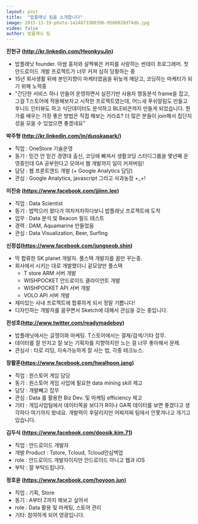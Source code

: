 ```yaml
---
layout: post
title:  "밥플래닛 팀을 소개합니다"
image: 2015-11-19-photo-1424873380396-9580028d74db.jpg
video: false
author: 밥플래닛 팀
---
```

**진헌규 (http://kr.linkedin.com/HeonkyuJin)**

- 밥플래닛 founder. 아쌈 홍차와 살짝볶은 커피를 사랑하는 썬데이 프로그래머. 첫 안드로이드 개발 프로젝트가 너무 커져 심히 당황하는 중
- 15년 회사생활 뒤에 본인지향이 마케터였음을 뒤늦게 깨닫고, 코딩하는 마케터가 되기 위해 노력중
- "간단한 서비스 하나 만들어 운영하면서 실전기반 사용자 행동분석 frame을 잡고, 그걸 T스토어에 적용해보자고 시작한 프로젝트였는데, 어느새 푸쉬알림도 만들고 후니드 인터뷰도 하고 식단데이터도 분석하고 BLE비콘까지 만들게 되었습니다. 뭔가를 배우는 가장 좋은 방법은 직접 해보는 거라죠? 더 많은 분들이 join해서 집단지성을 모을 수 있었으면 좋겠네요"

**박주형 (http://kr.linkedin.com/in/dusskapark/)**

- 직업 : OneStore 기술운영
- 동기 : 믿건 안 믿건 경영대 출신, 코딩에 빠져서 생활코딩 스터디그룹을 몇년째 운영중인데 GA 공부한다고 모여서 웹 개발까지 일이 커져버림! 
- 담당 : 웹 프론트엔드 개발 (+ Google Analytics 담당)
- 관심 : Google Analytics, javascript 그리고 사과농장 +_+! 

**이진승 (https://www.facebook.com/jjiinn.lee)**

- 직업 : Data Scientist 
- 동기 : 밥먹으러 왔다가 여차저차하다보니 밥플래닛 프로젝트에 도착 
- 업무 : Data 분석 및 Beacon 필드 테스트 
- 경력 : DAM, Aquamarine 만들었음 
- 관심 : Data Visualization, Beer, Surfing

**신정섭(https://www.facebook.com/jungseob.shin)**

- 막 합류한 SK planet 개발자. 풀스택 개발자를 꿈만 꾸는중.
- 회사에서 시키는 대로 개발했더니 겉모양만 풀스택
	- T store ARM 서버 개발
	- WISHPOCKET 안드로이드 클라이언트 개발
	- WISHPOCKET API 서버 개발
	- VOLO API 서버 개발
- 재미있는 사내 프로젝트에 합류하게 되서 정말 기쁩니다!
- 디자인하는 개발자를 꿈꾸면서 Sketch에 대해서 관심을 갖는 중입니다.

**전성호(http://www.twitter.com/readymadeboy)**

- 밥플래닛에서는 글쟁이와 마케팅. T스토어에서는 결제/검색/기타 잡무.
- 데이터를 잘 만지고 잘 보는 기획자를 지향하지만 노는 걸 너무 좋아해서 문제.
- 관심사 : 타로 리딩, 지속가능하게 잘 사는 법, 각종 테크뉴스.

**장활훈(https://www.facebook.com/hwalhoon.jang)**

- 직업 : 원스토어 게임 담당
- 동기 : 원스토어 게임 사업에 필요한 data mining skill 제고
- 담당 : 개발빼고 잡무
- 관심 : Data 를 활용한 Biz Dev. 및 마케팅 efficiency 제고
- 기타 : 게임사업팀에서 데이터쪽을 보다가 R이나 GA쪽 데이터를 보면 좋겠다고 생각하다 여기까지 왔네요. 개발력이 후달리지만 어찌저찌 팀에서 안쫓겨나고 개기고 있습니다.

**김두식 (https://www.facebook.com/doosik.kim.71)**

- 직업 : 안드로이드 개발자
- 개발 Product : Tstore, Tcloud, Tcloud안심백업
- role : 안드로이드 개발자이지만 안드로이드 아니고 웹과 iOS
- 부탁 : 잘 부탁드립니다.

**정호윤 (https://www.facebook.com/hoyoon.jun)**

- 직업 : 기획, Store
- 동기 : A부터 Z까지 해보고 싶어서
- role : Data 활용 및 마케팅, 스토어 관리
- 기타: 참여하게 되어 영광입니다.









